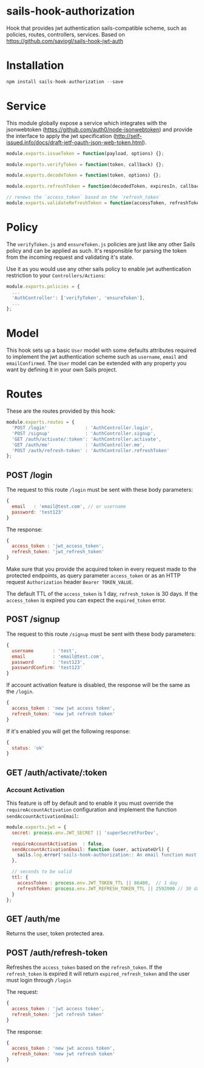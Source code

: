 # sails-hook-authorization
Hook that provides jwt authentication sails-compatible scheme, such as policies, routes, controllers, services.
Based on https://github.com/saviogl/sails-hook-jwt-auth

# Installation

```javascript
npm install sails-hook-authorization --save
```

# Service
This module globally expose a service which integrates with the jsonwebtoken (https://github.com/auth0/node-jsonwebtoken) and provide the interface to apply the jwt specification (http://self-issued.info/docs/draft-ietf-oauth-json-web-token.html).

```javascript
module.exports.issueToken = function(payload, options) {};

module.exports.verifyToken = function(token, callback) {};

module.exports.decodeToken = function(token, options) {};

module.exports.refreshToken = function(decodedToken, expiresIn, callback) {};

// renews the `access_token` based on the `refresh_token`
module.exports.validateRefreshToken = function(accessToken, refreshToken, callback) {};
```

# Policy
The `verifyToken.js` and `ensureToken.js` policies are just like any other Sails policy and can be applied as such. It's responsible for parsing the token from the incoming request and validating it's state.

Use it as you would use any other sails policy to enable jwt authentication restriction to your `Controllers/Actions`:

```javascript
module.exports.policies = {
  ...
  'AuthController': ['verifyToken', 'ensureToken'],
  ...
};
```

# Model
This hook sets up a basic `User` model with some defaults attributes required to implement the jwt authentication
scheme such as `username`, `email` and `emailConfirmed`. The `User` model can be extended with any property you want by defining it in your own Sails project.

# Routes
These are the routes provided by this hook:

```javascript
module.exports.routes = {
  'POST /login'              : 'AuthController.login',
  'POST /signup'             : 'AuthController.signup',
  'GET /auth/activate/:token': 'AuthController.activate',
  'GET /auth/me'             : 'AuthController.me',
  'POST /auth/refresh-token' : 'AuthController.refreshToken'
};
```

## POST /login
The request to this route `/login` must be sent with these body parameters:

```javascript
{
  email   : 'email@test.com', // or username
  password: 'test123'
}
```

The response:

```javascript
{
  access_token : 'jwt_access_token',
  refresh_token: 'jwt_refresh_token'
}
```

Make sure that you provide the acquired token in every request made to the protected endpoints, as query parameter `access_token` or as an HTTP request `Authorization` header `Bearer TOKEN_VALUE`.

The default TTL of the `access_token` is 1 day, `refresh_token` is 30 days.
If the `access_token` is expired you can expect the `expired_token` error.


## POST /signup
The request to this route `/signup` must be sent with these body parameters:

```javascript
{
  username       : 'test',
  email          : 'email@test.com',
  password       : 'test123',
  passwordConfirm: 'test123'
}
```

If account activation feature is disabled, the response will be the same as the `/login`.

```javascript
{
  access_token : 'new jwt access token',
  refresh_token: 'new jwt refresh token'
}
```

If it's enabled you will get the following response:

```javascript
{
  status: 'ok'
}
```

## GET /auth/activate/:token
### Account Activation
This feature is off by default and to enable it you must override the `requireAccountActivation` configuration and implement the function `sendAccountActivationEmail`:

```javascript
module.exports.jwt = {
  secret: process.env.JWT_SECRET || 'superSecretForDev',

  requireAccountActivation  : false,
  sendAccountActivationEmail: function (user, activateUrl) {
    sails.log.error('sails-hook-authorization:: An email function must be implemented through `sails.config.jwt.sendAccountActivationEmail` in order to enable the account activation feature. This will receive two parameters (user, activationLink).');
  },

  // seconds to be valid
  ttl: {
    accessToken : process.env.JWT_TOKEN_TTL || 86400,  // 1 day
    refreshToken: process.env.JWT_REFRESH_TOKEN_TTL || 2592000 // 30 days
  }
};

```

## GET /auth/me
Returns the user, token protected area.

## POST /auth/refresh-token
Refreshes the `access_token` based on the `refresh_token`.
If the `refresh_token` is expired it will return `expired_refresh_token` and the user must login through `/login`

The request:

```javascript
{
  access_token : 'jwt access token',
  refresh_token: 'jwt refresh token'
}
```

The response:

```javascript
{
  access_token : 'new jwt access token',
  refresh_token: 'new jwt refresh token'
}
```
